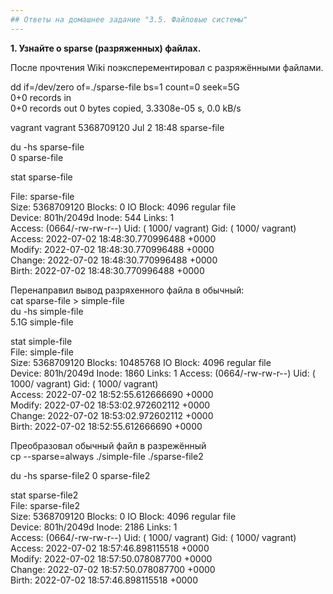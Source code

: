 ```yaml
---
## Ответы на домашнее задание "3.5. Файловые системы" 
---
```

                    
<strong>1. Узнайте о sparse (разряженных) файлах.</strong>     

После прочтения Wiki поэксперементировал с  разряжёнными файлами.  
    
dd if=/dev/zero of=./sparse-file bs=1 count=0 seek=5G   
0+0 records in  
0+0 records out 
0 bytes copied, 3.3308e-05 s, 0.0 kB/s  

vagrant vagrant 5368709120 Jul  2 18:48 sparse-file     
    
du -hs sparse-file      
0       sparse-file     
    
stat sparse-file    

File: sparse-file   
Size: 5368709120      Blocks: 0          IO Block: 4096   regular file      
Device: 801h/2049d      Inode: 544         Links: 1     
Access: (0664/-rw-rw-r--)  Uid: ( 1000/ vagrant)   Gid: ( 1000/ vagrant)    
Access: 2022-07-02 18:48:30.770996488 +0000     
Modify: 2022-07-02 18:48:30.770996488 +0000     
Change: 2022-07-02 18:48:30.770996488 +0000     
Birth: 2022-07-02 18:48:30.770996488 +0000   
    
Перенаправил вывод разряхенного файла в обычный:    
cat sparse-file > simple-file   
du -hs simple-file  
5.1G    simple-file 

stat simple-file    
File: simple-file   
Size: 5368709120      Blocks: 10485768   IO Block: 4096   regular file  
Device: 801h/2049d      Inode: 1860        Links: 1 
Access: (0664/-rw-rw-r--)  Uid: ( 1000/ vagrant)   Gid: ( 1000/ vagrant)    
Access: 2022-07-02 18:52:55.612666690 +0000     
Modify: 2022-07-02 18:53:02.972602112 +0000     
Change: 2022-07-02 18:53:02.972602112 +0000     
Birth: 2022-07-02 18:52:55.612666690 +0000     

Преобразовал обычный файл в разрежённый     
cp --sparse=always ./simple-file ./sparse-file2     
    
du -hs sparse-file2 
0       sparse-file2    

stat sparse-file2   
File: sparse-file2  
Size: 5368709120      Blocks: 0          IO Block: 4096   regular file  
Device: 801h/2049d      Inode: 2186        Links: 1     
Access: (0664/-rw-rw-r--)  Uid: ( 1000/ vagrant)   Gid: ( 1000/ vagrant)    
Access: 2022-07-02 18:57:46.898115518 +0000     
Modify: 2022-07-02 18:57:50.078087700 +0000     
Change: 2022-07-02 18:57:50.078087700 +0000     
Birth: 2022-07-02 18:57:46.898115518 +0000      




